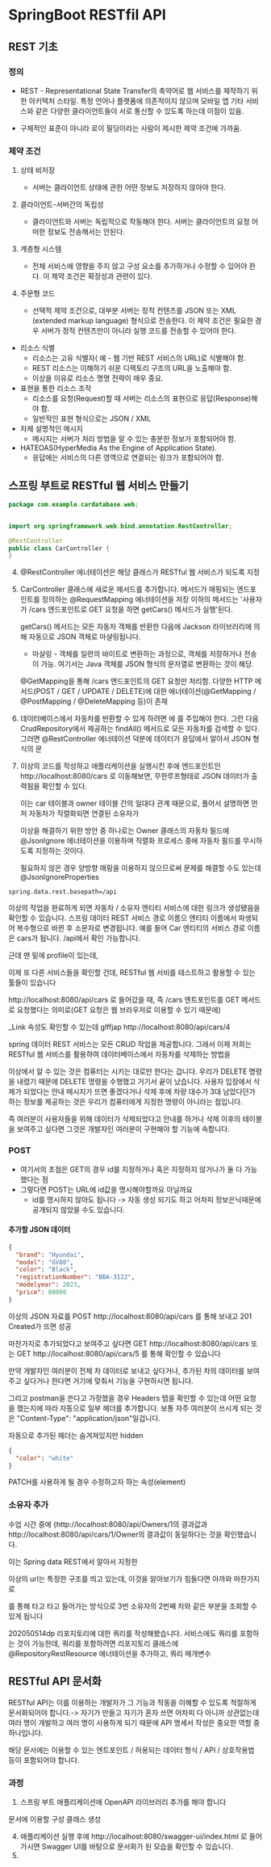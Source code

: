 # SpringBoot RESTfil API
## REST 기초
### 정의
- REST - Representational State Transfer의 축약어로 웹 서비스를 제작하기 위한
아키텍처 스타일. 특정 언어나 플랫폼에 의존적이지 않으며 모바일 앱 기타 서비스와 같은 다양한 클라이언트들이 서로 통신할 수 있도록 하는데 이점이 있음.

- 구체적인 표준이 아니라 로이 필딩이라는 사람이 제시한 제약 조건에 가까움.
### 제약 조건
1. 상태 비저장
    - 서버는 클라이언트 상태에 관한 어떤 정보도 저장하지 않아야 한다.
2. 클라이언트-서버간의 독립성 
    - 클라이언트와 서버는 독립적으로 작동해야 한다. 서버는 클라이언트의 요정
    어떠한 정보도 전송해서는 안된다.


5. 계층형 시스템
    - 전체 서비스에 영향을 주지 않고 구성 요소를 추가하거나 수정할 수 있어야 한다.
    이 제약 조건은 확장성과 관련이 있다.
6. 주문형 코드
    - 선택적 제약 조건으로, 대부분 서버는 정적 컨텐츠를 JSON 또는 XML
      (extended markup language) 형식으로 전송한다. 이 제약 조건은 필요한 경우 서버가 정적 컨텐츠만이 아니라 실행 코드를 전송할 수 있어야 한다.
   
- 리소스 식별
    - 리소스는 고유 식별자( 예 - 웹 기반 REST 서비스의 URL)로 식별해야 함.
    - REST 리소스는 이해하기 쉬운 디렉토리 구조의 URL을 노출해야 함.
    - 이상을 이유로 리소스 명명 전략이 매우 중요.
- 표현을 통한 리소스 조작
    - 리소스를 요청(Request)할 때 서버는 리소스의 표현으로 응답(Response)해야 함.
    - 일반적인 표현 형식으로는 JSON / XML
- 자체 설명적인 메시지
    - 메시지는 서버가 처리 방법을 알 수 있는 충분한 정보가 포함되어야 함.
- HATEOAS(HyperMedia As the Engine of Application State).
    - 응답에는 서비스의 다른 영역으로 연결되는 링크가 포함되어야 함.

## 스프링 부트로 RESTful 웹 서비스 만들기

```java
package com.example.cardatabase.web;


import org.springframework.web.bind.annotation.RestController;

@RestController
public class CarController {
}
```
4. @RestController 에너테이션은 해당 클래스가 RESTful 웹 서비스가 되도록 지정
5. CarController 클래스에 새로운 메서드를 추가합니다.
    메서드가 매핑되는 엔드포인트를 정의하는 @RequestMapping 에너테이션을 저장
    이하의 메서드는 '사용자가 /cars 엔드포인트로 GET 요청을 하면 getCars()
    메서드가 실행'된다.

    getCars() 메서드는 모든 자동차 객체를 반환한 다음에 Jackson 라이브러리에 의해
    자동으로 JSON 객체로 마샬링됩니다.
    * 마샬링 - 객체를 일련의 바이트로 변환하는 과정으로, 객체를 저장하거나 전송이 가능. 여기서는 Java 객체를 JSON 형식의
      문자열로 변환하는 것이 해당.

    @GetMapping을 통해 /cars 엔드포인트의 GET 요청만 처리함.
    다양한 HTTP 메서드(POST / GET / UPDATE / DELETE)에 대한
    에너테이션(@GetMapping / @PostMapping / @DeleteMapping 등)이 존재

6. 데이터베이스에서 자동차를 반환할 수 있게 하려면 에 를 주입해야 한다. 그런 다음 CrudRepository에서 제공하는 findAll() 메서드로
    모든 자동차를 검색할 수 있다. 그러면 @RestController 에너테이션 덕분에 데이터가 응답에서 알아서 JSON 형식의 문

7. 이상의 코드를 작성하고 애플리케이션을 실행시킨 후에 엔드포인트인 http://localhost:8080/cars 로 이동해보면,
   무한루프형태로 JSON 데이터가 출력됨을 확인할 수 있다.

   이는 car 테이블과 owner 테이블 간의 일대다 관계 때문으로, 풀어서 설명하면
   먼저 자동차가 직렬화되면 연결된 소유자가

   이상을 해결하기 위한 방안 중 하나로는 Owner 클래스의 자동차 필드에 @JsonIgnore 에너테이션을 이용하며
   직렬화 프로세스 중에 자동차 필드를 무시하도록 지정하는 것이다.

   필요하지 않은 경우 양방향 매핑을 이용하지 않으므로써 문제를 해결할 수도 있는데
   @JsonIgnoreProperties

```properties
spring.data.rest.basepath=/api
```




이상의 작업을 완료하게 되면 자동차 / 소유자 엔티티 서비스에 대한 링크가 생성됐음을 확인할 수 있습니다.
스프링 데이터 REST 서비스 경로 이름으 엔티티 이름에서 파생되어 복수형으로 바뀐 후 소문자로 변경됩니다.
예를 들어 Car 엔티티의 서비스 경로 이름은 cars가 됩니다. /api에서 확인 가능합니다.

근데 맨 밑에 profile이 있는데, 

이제 또 다른 서비스들을 확인할 건데, RESTful 웹 서비를 테스트하고 활용할 수 있는 툴들이 있습니다

http://localhost:8080/api/cars 로 들어갔을 때,
즉 /cars 엔트포인트를 GET 메서드로 요청했다는 의미로(GET 요청은 웹 브라우저로 이용할 수 있기 때문에)

_Link 속성도 확인할 수 있는데 glffjap
http://localhost:8080/api/cars/4

spring 데이터 REST 서비스는 모든 CRUD 작업을 제공합니다. 
그래서 이제 저희는 RESTful 웹 서비스를 활용하여 데이터베이스에서 자동차를 삭제하는 방법을 


이상에서 알 수 있는 것은 컴퓨터는 시키는 대로만 한다는 겁니다.
우리가 DELETE 명령을 내렸기 때문에 DELETE 명령을 수행했고 거기서 끝이 났습니다.
사용자 입장에서 삭제가 되었다는 안내 메시지가 뜨면 좋겠다거나
삭제 후에 차량 대수가 3대 남았다던가 하는 정보를 제공하는 것은
우리가 컴퓨터에게 지정한 명령이 아니라는 점입니다.

즉 여러분이 사용자들을 위해 데이터가 삭제되었다고 안내를 하거나 삭제 이후의 테이블을 보여주고 싶다면
그것은 개발자인 여러분이 구현해야 할 기능에 속합니다.

### POST
- 여기서의 초점은 GET의 경우 id를 지정하거나 혹은 지정하지 않거나가 둘 다 가능했다는 점
- 그렇다면 POST는 URL에 id값을 명시해야할까요 아닐까요
    - id를 명시하지 않아도 됩니다 -> 자동 생성 되기도 하고 어차피 정보은닉때문에
    공개되지 않았을 수도 있습니다.

#### 추가할 JSON 데이터
```json
{
  "brand": "Hyundai",
  "model": "GV80",
  "color": "Black",
  "registrationNumber": "BBA-3122",
  "modelyear": 2023,
  "price": 88000
}
```
이상의 JSON 자료를
POST http://localhost:8080/api/cars 를 통해 보내고 201 Created가 뜨면
성공

마찬가지로 추가되었다고 보여주고 싶다면
GET http://localhost:8080/api/cars 또는
GET http://localhost:8080/api/cars/5
를 통해 확인할 수 있습니다

만약 개발자인 여러분이 전체 차 데이터로 보내고 싶다거나,
추가된 차의 데이터를 보여주고 싶다거나 한다면 거기에 맞춰서 기능을 구현하시면 됩니다.

그리고 postman을 쓴다고 가정했을 경우 Headers 탭을 확인할 수 있는데
어떤 요청을 했는지에 따라 자동으로 일부 헤더를 추가합니다.
보통 자주 여러분이 쓰시게 되는 것은
"Content-Type": "application/json"일겁니다.

자동으로 추가된 헤더는 숨겨져있지만 hidden 

```json
{
  "color": "white"
}
```
PATCH를 사용하게 될 경우 수정하고자 하는 속성(element)


### 소유자 추가
수업 시간 중에
{http://localhost:8080/api/Owners/1의 결과값과
 http://localhost:8080/api/cars/1/Owner의 결과값이 동일하다는 것을 확인했습니다.

이는 Spring data REST에서 알아서 지정한 




이상의 url는 특정한 구조를 띄고 있는데, 이것을 알아보기가 힘들다면 아까와 마찬가지로

를 통해 타고 타고 들어가는 방식으로 3번 소유자의 2번째 차와 같은 부분을 조회할 수 있게 됩니다

202050514dp 리포지토리에 대한 쿼리를 작성해봤습니다.
서비스에도 쿼리를 포함하는 것이 가능한데, 쿼리를 포함하려면
리포지토리 클래스에 @RepositoryRestResource 에너테이션을 추가하고,
쿼리 매개변수

## RESTful API 문서화
RESTful API는 이를 이용하는 개발자가 그 기능과 작동을 이해할 수 있도록 적절하게 문서화되어야 합니다.-> 자기가 만들고
자기가 혼자 쓰면 어차피 다 아니까 상관없는데 여러 명이 개발하고 여러 명이 사용하게 되기 때문에 API 명세서 작성은 중요한 역할 중 하나입니다.

해당 문서에는 이용할 수 있는 엔트포인트 / 허용되는 데이터 형식 / API / 상호작용법 등이 포함되어야 합니다.

### 과정
1. 스프링 부트 애플리케이션에 OpenAPI 라이브러리 추가를 해야 합니다

 문서에 이용할 구성 클래스 생성

4. 애플리케이션 실행 후에
   http://localhost:8080/swagger-ui/index.html
    로 들어가시면 Swagger UI를 바탕으로 문서화가 된 모습을 확인할 수 있습니다.
5. 
